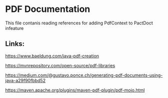

PDF Documentation
==============



This file contanis reading references for adding PdfContext to PactDoct infeature


Links:
----

https://www.baeldung.com/java-pdf-creation

https://mvnrepository.com/open-source/pdf-libraries

https://medium.com/@gustavo.ponce.ch/generating-pdf-documents-using-java-a29f90fbbd52

https://maven.apache.org/plugins/maven-pdf-plugin/pdf-mojo.html